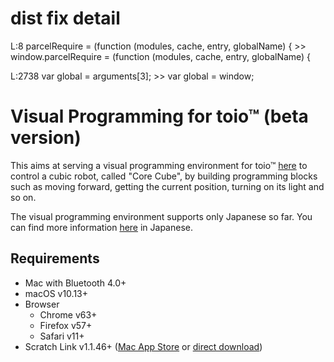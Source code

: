 # dist fix detail

L:8  parcelRequire = (function (modules, cache, entry, globalName) {  >>  window.parcelRequire = (function (modules, cache, entry, globalName) {

L:2738 var global = arguments[3];  >>  var global = window;

# Visual Programming for toio&trade; (beta version)

This aims at serving a visual programming environment for toio&trade;
[here](https://toio.github.io/toio-visual-programming/beta/)
to control a cubic robot, called "Core Cube", by building programming blocks
such as moving forward, getting the current position, turning on its light
and so on.

The visual programming environment supports only Japanese so far.
You can find more information [here](https://toio.io/programming/visual-programming.html) in Japanese.

## Requirements

* Mac with Bluetooth 4.0+
* macOS v10.13+
* Browser
  * Chrome v63+
  * Firefox v57+
  * Safari v11+
* Scratch Link v1.1.46+ ([Mac App Store](https://itunes.apple.com/app/scratch-link/id1408863490)
  or [direct download](https://downloads.scratch.mit.edu/link/mac.zip))

